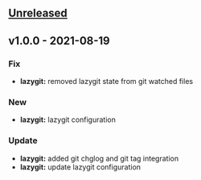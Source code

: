 <a name="unreleased"></a>
## [Unreleased]


<a name="v1.0.0"></a>
## v1.0.0 - 2021-08-19
### Fix
- **lazygit:** removed lazygit state from git watched files

### New
- **lazygit:** lazygit configuration

### Update
- **lazygit:** added git chglog and git tag integration
- **lazygit:** update lazygit configuration


[Unreleased]: https://github.com/tigorlazuardi/dotfiles/compare/v1.0.0...HEAD
